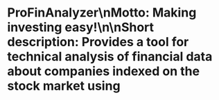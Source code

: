 # ProFinAnalyzer\n**Motto:** Making investing easy!\n\n**Short description:** Provides a tool for technical analysis of financial data about companies indexed on the stock market using 